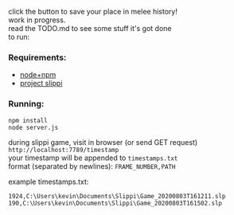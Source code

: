 click the button to save your place in melee history!  
work in progress.  
read the TODO.md to see some stuff it's got done  
to run:  
### Requirements:
- [node+npm](https://www.npmjs.com/get-npm)
- [project slippi](https://slippi.gg/netplay)
### Running:
```
npm install
node server.js
```
during slippi game, visit in browser (or send GET request)  
`http://localhost:7789/timestamp`  
your timestamp will be appended to `timestamps.txt`  
format (separated by newlines): `FRAME_NUMBER,PATH`  

example timestamps.txt:  
```
1924,C:\Users\kevin\Documents\Slippi\Game_20200803T161211.slp
190,C:\Users\kevin\Documents\Slippi\Game_20200803T161502.slp
```
